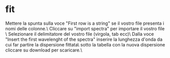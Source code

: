 # fit

Mettere la spunta sulla voce "First row is a string" se il vostro file presenta i nomi delle colonne.\\
Cliccare su "import spectra" per importare il vostro file \\
Selezionare il delimitatore del vostro file (virgola, tab ecc)\\
Dalla voce "Insert the first wavelenght of the spectra" inserire la lunghezza d'onda da cui far partire la dispersione fittata\\
sotto la tabella con la nuova dispersione cliccare su download per scaricare.\\
